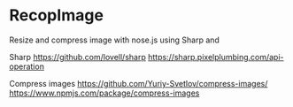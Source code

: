 # RecopImage
 Resize and compress image with nose.js using Sharp and
 
 Sharp
 https://github.com/lovell/sharp
 https://sharp.pixelplumbing.com/api-operation

Compress images
https://github.com/Yuriy-Svetlov/compress-images/
https://www.npmjs.com/package/compress-images
